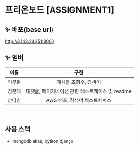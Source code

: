 # 프리온보드 [ASSIGNMENT1] 

## ✨ 배포(base url)

http://3.143.24.251:8000


## ✨ 멤버

|  이름  | 구현 |
| :----: | :--: |
| 이무현 | 게시물 조회수, 검색어 |
| 김훈태 | 대댓글, 페이지네이션 관련 테스트케이스 및 readme  |
| 안다민 | AWS 배포, 검색어 테스트케이스 |

<br>

## 사용 스택
- mongodb atlas, python django

## 
